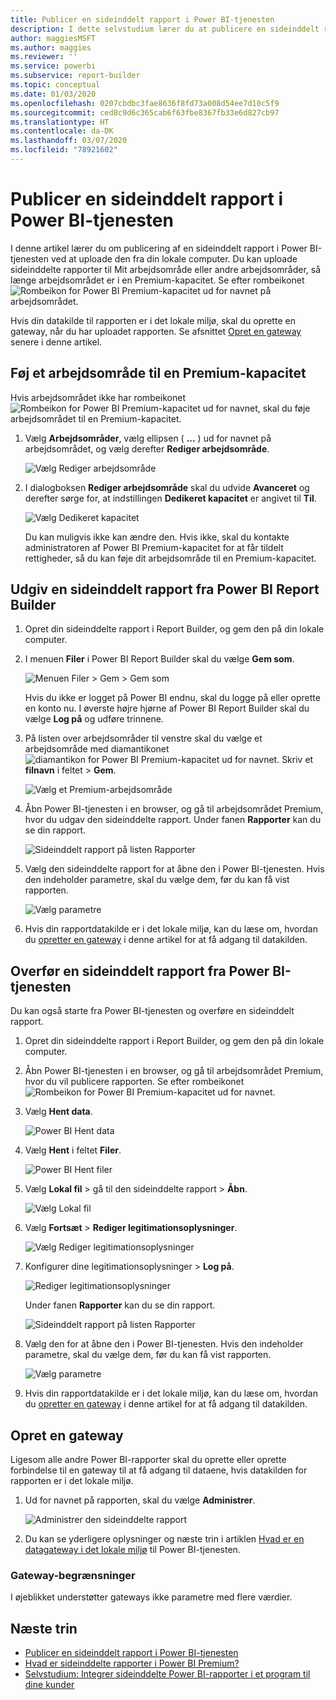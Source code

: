 ```yaml
---
title: Publicer en sideinddelt rapport i Power BI-tjenesten
description: I dette selvstudium lærer du at publicere en sideinddelt rapport i Power BI-tjenesten ved at uploade den fra din lokale computer.
author: maggiesMSFT
ms.author: maggies
ms.reviewer: ''
ms.service: powerbi
ms.subservice: report-builder
ms.topic: conceptual
ms.date: 01/03/2020
ms.openlocfilehash: 0207cbdbc3fae8636f8fd73a008d54ee7d10c5f9
ms.sourcegitcommit: ced8c9d6c365cab6f63fbe8367fb33e6d827cb97
ms.translationtype: HT
ms.contentlocale: da-DK
ms.lasthandoff: 03/07/2020
ms.locfileid: "78921602"
---
```

# <a name="publish-a-paginated-report-to-the-power-bi-service"></a>Publicer en sideinddelt rapport i Power BI-tjenesten

I denne artikel lærer du om publicering af en sideinddelt rapport i Power BI-tjenesten ved at uploade den fra din lokale computer. Du kan uploade sideinddelte rapporter til Mit arbejdsområde eller andre arbejdsområder, så længe arbejdsområdet er i en Premium-kapacitet. Se efter rombeikonet ![Rombeikon for Power BI Premium-kapacitet](media/paginated-reports-save-to-power-bi-service/premium-diamond.png) ud for navnet på arbejdsområdet. 

Hvis din datakilde til rapporten er i det lokale miljø, skal du oprette en gateway, når du har uploadet rapporten. Se afsnittet [Opret en gateway](#create-a-gateway) senere i denne artikel.

## <a name="add-a-workspace-to-a-premium-capacity"></a>Føj et arbejdsområde til en Premium-kapacitet

Hvis arbejdsområdet ikke har rombeikonet ![Rombeikon for Power BI Premium-kapacitet](media/paginated-reports-save-to-power-bi-service/premium-diamond.png) ud for navnet, skal du føje arbejdsområdet til en Premium-kapacitet. 

1. Vælg **Arbejdsområder**, vælg ellipsen ( **...** ) ud for navnet på arbejdsområdet, og vælg derefter **Rediger arbejdsområde**.

    ![Vælg Rediger arbejdsområde](media/paginated-reports-save-to-power-bi-service/power-bi-paginated-edit-workspace.png)

1. I dialogboksen **Rediger arbejdsområde** skal du udvide **Avanceret** og derefter sørge for, at indstillingen **Dedikeret kapacitet** er angivet til **Til**.

    ![Vælg Dedikeret kapacitet](media/paginated-reports-save-to-power-bi-service/power-bi-paginated-edit-workspace-dialog.png)

   Du kan muligvis ikke kan ændre den. Hvis ikke, skal du kontakte administratoren af Power BI Premium-kapacitet for at får tildelt rettigheder, så du kan føje dit arbejdsområde til en Premium-kapacitet.

## <a name="from-report-builder-publish-a-paginated-report"></a>Udgiv en sideinddelt rapport fra Power BI Report Builder

1. Opret din sideinddelte rapport i Report Builder, og gem den på din lokale computer.

1. I menuen **Filer** i Power BI Report Builder skal du vælge **Gem som**.

    ![Menuen Filer > Gem > Gem som](media/paginated-reports-save-to-power-bi-service/power-bi-paginated-save-as.png)

    Hvis du ikke er logget på Power BI endnu, skal du logge på eller oprette en konto nu. I øverste højre hjørne af Power BI Report Builder skal du vælge **Log på** og udføre trinnene.

2. På listen over arbejdsområder til venstre skal du vælge et arbejdsområde med diamantikonet ![diamantikon for Power BI Premium-kapacitet](media/paginated-reports-save-to-power-bi-service/premium-diamond.png) ud for navnet. Skriv et **filnavn** i feltet > **Gem**. 

    ![Vælg et Premium-arbejdsområde](media/paginated-reports-save-to-power-bi-service/power-bi-paginated-select-workspace.png)

4. Åbn Power BI-tjenesten i en browser, og gå til arbejdsområdet Premium, hvor du udgav den sideinddelte rapport. Under fanen **Rapporter** kan du se din rapport.

    ![Sideinddelt rapport på listen Rapporter](media/paginated-reports-save-to-power-bi-service/power-bi-paginated-wwi-report.png)

5. Vælg den sideinddelte rapport for at åbne den i Power BI-tjenesten. Hvis den indeholder parametre, skal du vælge dem, før du kan få vist rapporten.

    ![Vælg parametre](media/paginated-reports-save-to-power-bi-service/power-bi-paginated-select-parameters.png)

6. Hvis din rapportdatakilde er i det lokale miljø, kan du læse om, hvordan du [opretter en gateway](#create-a-gateway) i denne artikel for at få adgang til datakilden.

## <a name="from-the-power-bi-service-upload-a-paginated-report"></a>Overfør en sideinddelt rapport fra Power BI-tjenesten

Du kan også starte fra Power BI-tjenesten og overføre en sideinddelt rapport.

1. Opret din sideinddelte rapport i Report Builder, og gem den på din lokale computer.

1. Åbn Power BI-tjenesten i en browser, og gå til arbejdsområdet Premium, hvor du vil publicere rapporten. Se efter rombeikonet ![Rombeikon for Power BI Premium-kapacitet](media/paginated-reports-save-to-power-bi-service/premium-diamond.png) ud for navnet. 

1. Vælg **Hent data**.

    ![Power BI Hent data](media/paginated-reports-save-to-power-bi-service/power-bi-paginated-get-data.png)

1. Vælg **Hent** i feltet **Filer**.

    ![Power BI Hent filer](media/paginated-reports-save-to-power-bi-service/power-bi-paginated-files-get.png)

1. Vælg **Lokal fil** > gå til den sideinddelte rapport > **Åbn**.

    ![Vælg Lokal fil](media/paginated-reports-save-to-power-bi-service/power-bi-paginated-local-file.png)

1. Vælg **Fortsæt** > **Rediger legitimationsoplysninger**.

    ![Vælg Rediger legitimationsoplysninger](media/paginated-reports-save-to-power-bi-service/power-bi-paginated-select-edit-credentials.png)

1. Konfigurer dine legitimationsoplysninger > **Log på**.

    ![Rediger legitimationsoplysninger](media/paginated-reports-save-to-power-bi-service/power-bi-paginated-credentials.png)

   Under fanen **Rapporter** kan du se din rapport.

    ![Sideinddelt rapport på listen Rapporter](media/paginated-reports-save-to-power-bi-service/power-bi-paginated-wwi-report.png)

1. Vælg den for at åbne den i Power BI-tjenesten. Hvis den indeholder parametre, skal du vælge dem, før du kan få vist rapporten.
 
    ![Vælg parametre](media/paginated-reports-save-to-power-bi-service/power-bi-paginated-select-parameters.png)

6. Hvis din rapportdatakilde er i det lokale miljø, kan du læse om, hvordan du [opretter en gateway](#create-a-gateway) i denne artikel for at få adgang til datakilden.

## <a name="create-a-gateway"></a>Opret en gateway

Ligesom alle andre Power BI-rapporter skal du oprette eller oprette forbindelse til en gateway til at få adgang til dataene, hvis datakilden for rapporten er i det lokale miljø.

1. Ud for navnet på rapporten, skal du vælge **Administrer**.

   ![Administrer den sideinddelte rapport](media/paginated-reports-save-to-power-bi-service/power-bi-paginated-manage.png)

1. Du kan se yderligere oplysninger og næste trin i artiklen [Hvad er en datagateway i det lokale miljø](../service-gateway-onprem.md) til Power BI-tjenesten.

### <a name="gateway-limitations"></a>Gateway-begrænsninger

I øjeblikket understøtter gateways ikke parametre med flere værdier.


## <a name="next-steps"></a>Næste trin

- [Publicer en sideinddelt rapport i Power BI-tjenesten](../consumer/paginated-reports-view-power-bi-service.md)
- [Hvad er sideinddelte rapporter i Power BI Premium?](paginated-reports-report-builder-power-bi.md)
- [Selvstudium: Integrer sideinddelte Power BI-rapporter i et program til dine kunder](../developer/embed-paginated-reports-customers.md)

